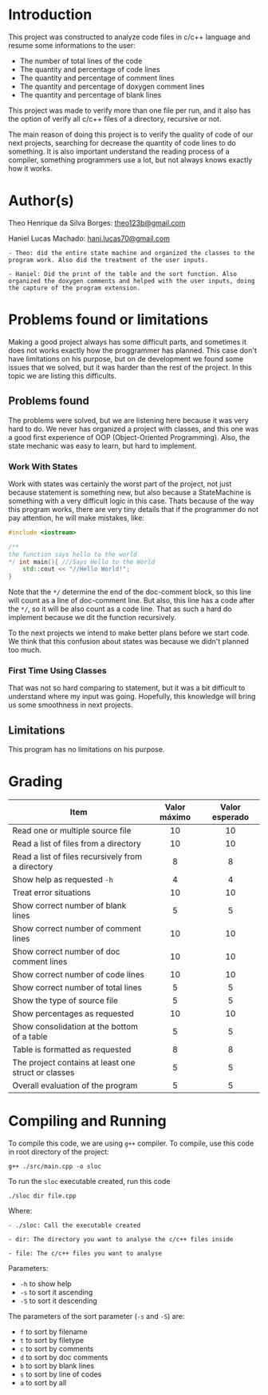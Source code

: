 ﻿# Introduction

This project was constructed to analyze code files in c/c++ language and resume some informations to the user: 
- The number of total lines of the code
- The quantity and percentage of code lines
- The quantity and percentage of comment lines
- The quantity and percentage of doxygen comment lines
- The quantity and percentage of blank lines

This project was made to verify more than one file per run, and it also has the option of verify all c/c++ files of a directory, recursive or not.

The main reason of doing this project is to verify the quality of code of our next projects, searching for decrease the quantity of code lines to do something. It is also important understand the reading process of a compiler, something programmers use a lot, but not always knows exactly how it works.



# Author(s)

Theo Henrique da Silva Borges: <theo123b@gmail.com>

Haniel Lucas Machado: <hani.lucas70@gmail.com>
```
- Theo: did the entire state machine and organized the classes to the program work. Also did the treatment of the user inputs.

- Haniel: Did the print of the table and the sort function. Also organized the doxygen comments and helped with the user inputs, doing the capture of the program extension.
```


# Problems found or limitations

Making a good project always has some difficult parts, and sometimes it does not works exactly how the proggrammer has planned. This case don't have limitations on his purpose, but on de development we found some issues that we solved, but it was harder than the rest of the project. In this topic we are listing this difficults.

## Problems found
The problems were solved, but we are listening here because it was very hard to do. We never has organized a project with classes, and this one was a good first experience of OOP (Object-Oriented Programming). Also, the state mechanic was easy to learn, but hard to implement.

### Work With States
Work with states was certainly the worst part of the project, not just because statement is something new, but also because a StateMachine is something with a very difficult logic in this case. Thats because of the way this program works, there are very tiny details that if the programmer do not pay attention, he will make mistakes, like:

```c++
#include <iostream>

/**
the function says hello to the world
*/ int main(){ ///Says Hello to the World
    std::cout << "//Hello World!";
}
```
Note that the `*/` determine the end of the doc-comment block, so this line will count as a line of doc-comment line. But also, this line has a code after the `*/`, so it will be also count as a code line. That as such a hard do implement because we dit the function recursively.

To the next projects we intend to make better plans before we start code. We think that this confusion about states was because we didn't planned too much.

### First Time Using Classes
That was not so hard comparing to statement, but it was a bit difficult to understand where my input was going. Hopefully, this knowledge will bring us some smoothness in next projects.

## Limitations
This program has no limitations on his purpose.

# Grading

| Item                                                | Valor máximo | Valor esperado |
| --------------------------------------------------- | :----------: | :------------: |
| Read one or multiple source file                    |      10      |        10      |
| Read a list of files from a directory               |      10      |        10      |
| Read a list of files recursively from a directory   |      8       |         8      |
| Show help as requested `-h`                         |      4       |         4      |
| Treat error situations                              |      10      |        10      |
| Show correct number of blank lines                  |      5       |         5      |
| Show correct number of comment lines                |      10      |        10      |
| Show correct number of doc comment lines            |      10      |        10      |
| Show correct number of code lines                   |      10      |        10      |
| Show correct number of total lines                  |      5       |         5      |
| Show the type of source file                        |      5       |         5      |
| Show percentages as requested                       |      10      |        10      |
| Show consolidation at the bottom of a table         |      5       |         5      |
| Table is formatted as requested                     |      8       |         8      |
| The project contains at least one struct or classes |      5       |         5      |
| Overall evaluation of the program                   |      5       |         5      |

# Compiling and Running

To compile this code, we are using `g++` compiler. To compile, use this code in root directory of the project:

```shell
g++ ./src/main.cpp -o sloc
```
To run the `sloc` executable created, run this code

```shell
./sloc dir file.cpp
```
Where:

```
- ./sloc: Call the executable created

- dir: The directory you want to analyse the c/c++ files inside

- file: The c/c++ files you want to analyse 
```

Parameters: 
- `-h` to show help
- `-s` to sort it ascending
- `-S` to sort it descending

The parameters of the sort parameter (`-s` and `-S`) are:
- `f` to sort by filename
- `t` to sort by filetype
- `c` to sort by comments
- `d` to sort by doc comments
- `b` to sort by blank lines
- `s` to sort by line of codes
- `a` to sort by all